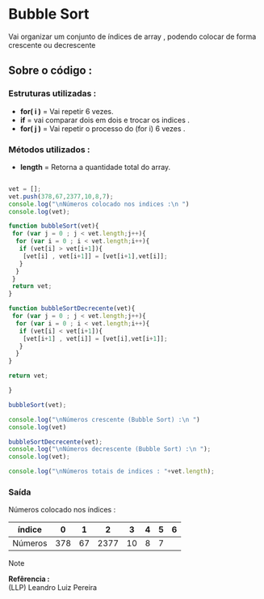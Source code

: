 # Bubble Sort

Vai organizar um conjunto de índices de array , podendo colocar de forma crescente ou decrescente 

## Sobre o código :

### Estruturas utilizadas : 

* **for( i )** = Vai repetir 6 vezes.
* **if** = vai comparar dois em dois e trocar os indices .
* **for( j )** = Vai repetir o processo do (for i) 6 vezes .

### Métodos utilizados :

* **length** = Retorna a quantidade total do array.

```javascript

vet = [];
vet.push(378,67,2377,10,8,7);
console.log("\nNúmeros colocado nos indices :\n ")
console.log(vet);

function bubbleSort(vet){
 for (var j = 0 ; j < vet.length;j++){
  for (var i = 0 ; i < vet.length;i++){
   if (vet[i] > vet[i+1]){
    [vet[i] , vet[i+1]] = [vet[i+1],vet[i]];
   }
  }
 }
 return vet;
}

function bubbleSortDecrecente(vet){
 for (var j = 0 ; j < vet.length;j++){
  for (var i = 0 ; i < vet.length;i++){
   if (vet[i] < vet[i+1]){
    [vet[i+1] , vet[i]] = [vet[i],vet[i+1]];
   }
  }
}

return vet;

}

bubbleSort(vet);

console.log("\nNúmeros crescente (Bubble Sort) :\n ")
console.log(vet)

bubbleSortDecrecente(vet);
console.log("\nNúmeros decrescente (Bubble Sort) :\n ");
console.log(vet);

console.log("\nNúmeros totais de indices : "+vet.length);

```
### Saída 

Números colocado nos índices : 

| índice | 0 | 1 | 2 | 3 | 4 | 5 | 6 |
|:--:|:--:|:--:|:--:|:--:|:--:|:--:|:--:|
| Números | 378 | 67 | 2377 | 10 | 8 | 7 |



> [!note]
> **Refêrencia :** <br>
> (LLP) Leandro Luiz Pereira
